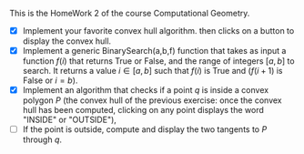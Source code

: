 This is the HomeWork 2 of the course Computational Geometry.

- [x] Implement your favorite convex hull algorithm. then clicks on a button to display the convex hull.
- [x] Implement a generic BinarySearch(a,b,f) function that takes as input a function $f(i)$ that returns True or False, and the range of integers $[a,b]$  to search. It returns a value $i \in [a,b]$ such that $f(i)$ is True and ($f(i+1)$ is False or $i=b$).
- [x] Implement an algorithm that checks if a point $q$ is inside a convex polygon $P$ (the convex hull of the previous exercise: once the convex hull has been computed, clicking on any point displays the word "INSIDE" or "OUTSIDE"),
- [ ] If the point is outside, compute and display the two tangents to $P$ through $q$.